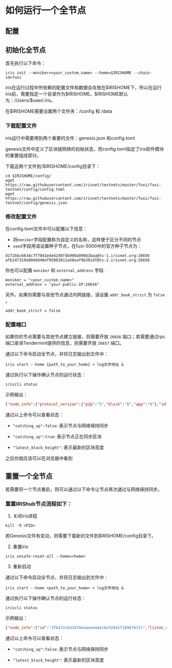 # 如何运行一个全节点

## 配置

## 初始化全节点


首先执行以下命令：
```
iris init --moniker=<your_custom_name> --home=$IRISHOME --chain-id=fuxi
```

iris在运行过程中所依赖的配置文件和数据会存放在\$IRISHOME下，所以在运行iris前，需要指定一个目录作为\$IRISHOME。\$IRISHOME默认为：/Users/$user/.iris。

在\$IRISHOME需要设置两个文件夹：/config 和 /data



### 下载配置文件

iris运行中需要用到两个重要的文件：genesis.json 和config.toml

genesis文件中定义了区块链网络的初始状态，而config.toml指定了iris软件模块的重要组成部分。

下载这两个文件到/$IRISHOME/config目录下：

```
cd $IRISHOME/config/
wget https://raw.githubusercontent.com/irisnet/testnets/master/fuxi/fuxi-testnet/config/config.toml
wget https://raw.githubusercontent.com/irisnet/testnets/master/fuxi/fuxi-testnet/config/genesis.json
```
### 修改配置文件
在config.toml文件中可以配置以下信息：
* 将`moniker`字段配置称为自定义的名称，这样便于区分不同的节点
* `seed`字段用语设置种子节点，在fuxi-5000中的官方种子节点为：
```
d1f2bbc6634c7f7041ede42d8f4b990a99681baa@ts-1.irisnet.org:26656
afb247319e00ddd48ef95983812a50eaf9b381df@ts-2.irisnet.org:26656
```

你也可以配置 `moniker` 和 `external_address` 字段. 

```
moniker = "<your_custom_name>"
external_address = "your-public-IP:26656"
```


另外，如果你需要与其他节点通过内网链接，请设置 `addr_book_strict` 为 `false` 。

```
addr_book_strict = false
```
###  配置端口

如果你的节点需要与其他节点建立链接，则需要开放 `26656` 端口；若需要通过rpc端口查询Tendermint提供的信息，则需要开放 `26657` 端口。

通过以下命令启动全节点，并将日志输出到文件中：
```
iris start --home {path_to_your_home} > log文件地址 &
```
通过执行以下操作确认节点的运行状态：
```
iriscli status
```
示例输出：
```json
{"node_info":{"protocol_version":{"p2p":"5","block":"8","app":"0"},"id":"8fa36b85e98f986b70889da52b733fa925908947","listen_addr":"tcp://0.0.0.0:26656","network":"fuxi-8000","version":"0.27.3","channels":"4020212223303800","moniker":"test","other":{"tx_index":"on","rpc_address":"tcp://0.0.0.0:26657"}},"sync_info":{"latest_block_hash":"DF2F64D56863C5516586112B9A954DFB2257C65FF178267E75D85D160E5E0E2B","latest_app_hash":"","latest_block_height":"1","latest_block_time":"2019-01-23T03:42:17.268038878Z","catching_up":false},"validator_info":{"address":"7B9052D259643E5B9AF0BD481B843C89B27AACAA","pub_key":{"type":"tendermint/PubKeyEd25519","value":"Mt9WvNPDd8F4Dcq7lP+GFIhW0/K4jAt8nTq/ljut94E="},"voting_power":"100"}}
```
通过以上命令可以查看状态：

* `"catching_up":false`: 表示节点与网络保持同步

* `"catching_up":true`: 表示节点正在同步区块

* `"latest_block_height"`: 表示最新的区块高度


之后你就应该可以在浏览器中看到

## 重置一个全节点

若需要将一个节点重启，则可以通过以下命令让节点再次通过与网络保持同步。

### 重置IRIShub节点流程如下：

1. 关闭iris进程
```
kill -9 <PID>
```

若Genesis文件有变动，则需要下载新的文件到$IRISHOME/config目录下。

2. 重置iris
```
iris unsafe-reset-all --home=<home>
```

3. 重新启动

通过以下命令启动全节点，并将日志输出到文件中：
```
iris start --home <path_to_your_home> > log文件地址 &
```
通过执行以下操作确认节点的运行状态：
```
iriscli status
```
示例输出：
```json
{"node_info":{"id":"3fb472c641078eaaee4a4acbe32841f18967672c","listen_addr":"172.31.0.190:26656","network":"fuxi-5000","version":"0.22.6","channels":"4020212223303800","moniker":"name","other":["amino_version=0.10.1","p2p_version=0.5.0","consensus_version=v1/0.2.2","rpc_version=0.7.0/3","tx_index=on","rpc_addr=tcp://0.0.0.0:26657"]},"sync_info":{"latest_block_hash":"7B1168B2055B19F811773EEE56BB3C9ECB6F3B37","latest_app_hash":"B8F7F8BF18E3F1829CCDE26897DB905A51AF4372","latest_block_height":12567,"latest_block_time":"2018-08-25T11:33:13.164432273Z","catching_up":false},"validator_info":{"address":"CAF80DAEC0F4A7036DD2116B56F89B07F43A133E","pub_key":{"type":"AC26791624DE60","value":"Cl6Yq+gqZZY14QxrguOaZqAswPhluv7bDfcyQx2uSRc="},"voting_power":100}}
```
通过以上命令可以查看状态：

* `"catching_up":false`: 表示节点与网络保持同步

* `"latest_block_height"`: 表示最新的区块高度
